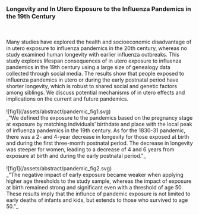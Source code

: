 ### Longevity and In Utero Exposure to the Influenza Pandemics in the 19th Century
<br>
<br>
Many studies have explored the health and socioeconomic disadvantage of in utero exposure to influenza pandemics in the 20th century, whereas no study examined human longevity with earlier influenza outbreaks. This study explores lifespan consequences of in utero exposure to influenza pandemics in the 19th century using a large size of genealogy data collected through social media. The results show that people exposed to influenza pandemics in utero or during the early postnatal period have shorter longevity, which is robust to shared social and genetic factors among siblings. We discuss potential mechanisms of in utero effects and implications on the current and future pandemics.
<br>
<br>
![fig1](/assets/abstract/pandemic_fig1.svg)
<br>
_"We defined the exposure to the pandemics based on the pregnancy stage at exposure by matching individuals’ birthdate and place with the local peak of influenza pandemics in the 19th century. As for the 1830-31 pandemic, there was a 2- and 4-year decrease in longevity for those exposed at birth and during the first three-month postnatal period. The decrease in longevity was steeper for women, leading to a decrease of 4 and 6 years from exposure at birth and during the early postnatal period."_
<br>
<br>
![fig1](/assets/abstract/pandemic_fig2.svg)
<br>
_"The negative impact of early exposure became weaker when applying higher age thresholds to the study sample, whereas the impact of exposure at birth remained strong and significant even with a threshold of age 50. These results imply that the influnce of pandemic exposure is not limited to early deaths of infants and kids, but extends to those who survived to age 50."_
